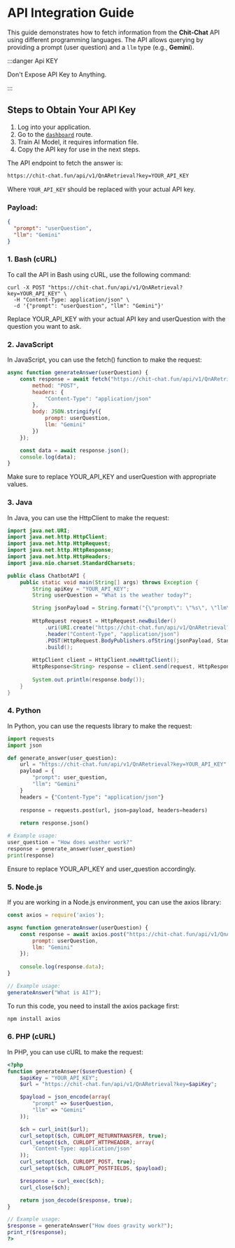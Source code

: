 # API Integration Guide

This guide demonstrates how to fetch information from the **Chit-Chat** API using different programming languages. The API allows querying by providing a prompt (user question) and a `llm` type (e.g., **Gemini**).

:::danger Api KEY

Don't Expose API Key to Anything.

:::
## Steps to Obtain Your API Key

1. Log into your application.
2. Go to the [`dashboard`](http://chit-chat.fun/dashboard) route.
3. Train AI Model, it requires information file.
4. Copy the API key for use in the next steps.

The API endpoint to fetch the answer is:
```bash
https://chit-chat.fun/api/v1/QnARetrieval?key=YOUR_API_KEY
```

Where `YOUR_API_KEY` should be replaced with your actual API key.

### Payload:
```json
{
  "prompt": "userQuestion",
  "llm": "Gemini"
}
```

### 1. Bash (cURL)
To call the API in Bash using cURL, use the following command:

```curl
curl -X POST "https://chit-chat.fun/api/v1/QnARetrieval?key=YOUR_API_KEY" \
  -H "Content-Type: application/json" \
  -d '{"prompt": "userQuestion", "llm": "Gemini"}'
```
Replace YOUR_API_KEY with your actual API key and userQuestion with the question you want to ask.

### 2. JavaScript
In JavaScript, you can use the fetch() function to make the request:

```javascript title="index.js"
async function generateAnswer(userQuestion) {
    const response = await fetch("https://chit-chat.fun/api/v1/QnARetrieval?key=YOUR_API_KEY", {
        method: "POST",
        headers: {
            "Content-Type": "application/json"
        },
        body: JSON.stringify({
            prompt: userQuestion,
            llm: "Gemini"
        })
    });

    const data = await response.json();
    console.log(data);
}
```

Make sure to replace YOUR_API_KEY and userQuestion with appropriate values.

### 3. Java
In Java, you can use the HttpClient to make the request:

```java title="ChatbotAPI.java"
import java.net.URI;
import java.net.http.HttpClient;
import java.net.http.HttpRequest;
import java.net.http.HttpResponse;
import java.net.http.HttpHeaders;
import java.nio.charset.StandardCharsets;

public class ChatbotAPI {
    public static void main(String[] args) throws Exception {
        String apiKey = "YOUR_API_KEY";
        String userQuestion = "What is the weather today?";

        String jsonPayload = String.format("{\"prompt\": \"%s\", \"llm\": \"Gemini\"}", userQuestion);
        
        HttpRequest request = HttpRequest.newBuilder()
            .uri(URI.create("https://chit-chat.fun/api/v1/QnARetrieval?key=" + apiKey))
            .header("Content-Type", "application/json")
            .POST(HttpRequest.BodyPublishers.ofString(jsonPayload, StandardCharsets.UTF_8))
            .build();
        
        HttpClient client = HttpClient.newHttpClient();
        HttpResponse<String> response = client.send(request, HttpResponse.BodyHandlers.ofString());
        
        System.out.println(response.body());
    }
}
```

### 4. Python
In Python, you can use the requests library to make the request:

``` python title="main.py"
import requests
import json

def generate_answer(user_question):
    url = "https://chit-chat.fun/api/v1/QnARetrieval?key=YOUR_API_KEY"
    payload = {
        "prompt": user_question,
        "llm": "Gemini"
    }
    headers = {"Content-Type": "application/json"}
    
    response = requests.post(url, json=payload, headers=headers)
    
    return response.json()

# Example usage:
user_question = "How does weather work?"
response = generate_answer(user_question)
print(response)
```
Ensure to replace YOUR_API_KEY and user_question accordingly.

### 5. Node.js
If you are working in a Node.js environment, you can use the axios library:

```javascript title="index.js"
const axios = require('axios');

async function generateAnswer(userQuestion) {
    const response = await axios.post("https://chit-chat.fun/api/v1/QnARetrieval?key=YOUR_API_KEY", {
        prompt: userQuestion,
        llm: "Gemini"
    });
    
    console.log(response.data);
}

// Example usage:
generateAnswer("What is AI?");
```
To run this code, you need to install the axios package first:

```bash
npm install axios
```
### 6. PHP (cURL)
In PHP, you can use cURL to make the request:

```php title="index.php"
<?php
function generateAnswer($userQuestion) {
    $apiKey = "YOUR_API_KEY";
    $url = "https://chit-chat.fun/api/v1/QnARetrieval?key=$apiKey";

    $payload = json_encode(array(
        "prompt" => $userQuestion,
        "llm" => "Gemini"
    ));

    $ch = curl_init($url);
    curl_setopt($ch, CURLOPT_RETURNTRANSFER, true);
    curl_setopt($ch, CURLOPT_HTTPHEADER, array(
        'Content-Type: application/json'
    ));
    curl_setopt($ch, CURLOPT_POST, true);
    curl_setopt($ch, CURLOPT_POSTFIELDS, $payload);

    $response = curl_exec($ch);
    curl_close($ch);

    return json_decode($response, true);
}

// Example usage:
$response = generateAnswer("How does gravity work?");
print_r($response);
?>
```